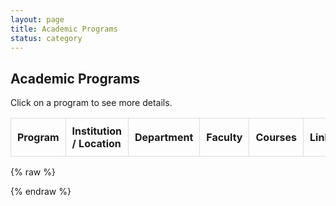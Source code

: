 ```yaml
---
layout: page
title: Academic Programs
status: category
---
```


## Academic Programs

Click on a program to see more details.

<table id="academicTable">
    <thead>
        <tr>
            <th>Program</th>
            <th class="toggle-header">Institution / Location</th>
            <th class="toggle-header">Department</th>
            <th class="toggle-header">Faculty</th>
            <th class="toggle-header">Courses</th>
            <th class="toggle-header">Link</th>
            <th class="toggle-header">Exhibitions</th>
        </tr>
    </thead>
    <tbody></tbody>
</table>

{% raw %}
<script>
document.addEventListener("DOMContentLoaded", function() {
    const tableBody = document.querySelector("#academicTable tbody");

    const data = [
        {
            "Program": "Masters in Historic Preservation",
            "Institution": "SAIC",
            "Department": "Department of Historic Preservation",
            "Faculty": "Richard Friedman; Nicholas Lowe",
            "Courses": "Preservation Law; Physical Documentation; Restoration Design Studio",
            "Link": "https://www.saic.edu/historic-preservation",
            "Exhibition": "https://www.saic.edu/historic-preservation/people/projects"
        },
        {
            "Program": "Master of Historic Preservation",
            "Institution": "University of Florida",
            "Department": "College of Design, Construction and Planning",
            "Faculty": "Cleary Larkin; Linda Stevenson",
            "Courses": "DCP 6710 History and Theory of Historic Preservation",
            "Link": "https://dcp.ufl.edu/historic-preservation/",
            "Exhibition": "https://dcp.ufl.edu/historic-preservation/projects"
        },
        {
            "Program": "Master of Science in Historic Preservation",
            "Institution": "University of Texas",
            "Department": "School of Architecture",
            "Faculty": "Tara Dudley; Juliana Felkner",
            "Courses": "American Architecture; National Register Documentation",
            "Link": "https://soa.utexas.edu/historic-preservation/certificates",
            "Exhibition": "https://soa.utexas.edu/historic-preservation/research"
        }
    ];

    data.forEach(row => {
        let tr = document.createElement("tr");

        // First column (Program) is always visible
        tr.innerHTML = `<td class="main">${row["Program"]}</td>`;

        // Create another row for hidden details (initially hidden)
        let detailsRow = document.createElement("tr");
        detailsRow.classList.add("details-row", "hidden");

        let detailsTd = document.createElement("td");
        detailsTd.setAttribute("colspan", "7"); // Spans all columns

        // Add content for hidden row
        detailsTd.innerHTML = `
            <strong>Institution:</strong> ${row["Institution"]} <br>
            <strong>Department:</strong> ${row["Department"]} <br>
            <strong>Faculty:</strong> ${row["Faculty"]} <br>
            <strong>Courses:</strong> ${row["Courses"]} <br>
            <strong>Link:</strong> <a href="${row["Link"]}" target="_blank">View Program</a> <br>
            <strong>Exhibition:</strong> <a href="${row["Exhibition"]}" target="_blank">View Exhibition</a>
        `;
        detailsRow.appendChild(detailsTd);

        // Click event to show/hide details
        tr.addEventListener("click", function() {
            detailsRow.classList.toggle("hidden");
        });

        tableBody.appendChild(tr);
        tableBody.appendChild(detailsRow);
    });
});
</script>
{% endraw %}

<style>
    table {
        width: 100%;
        border-collapse: collapse;
    }
    th, td {
        padding: 10px;
        border: 1px solid #ddd;
        text-align: left;
    }
    .hidden {
        display: none;  /* Hides the details row initially */
    }
    .details-row td {
        background-color: #f9f9f9; /* Light background for details */
    }
    tr:hover {
        background-color: #f1f1f1;
        cursor: pointer;
    }
</style>
